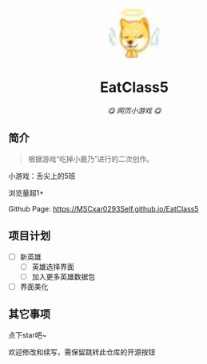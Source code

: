 <p align="center">
  <a href="https://MSCxar0293Self.github.io/EatClass5"><img src="https://github.com/MSCxar-0293/neededpic/blob/main/-3d84407091826a8.jpg?raw=true" width="100" height="100" alt="EatClass5"></a>
</p>
<div align="center">

# EatClass5

_😋 网页小游戏 😋_

</div>


## 简介

> 根据游戏“吃掉小鹿乃”进行的二次创作。

小游戏：舌尖上的5班

浏览量超1+

Github Page: https://MSCxar0293Self.github.io/EatClass5

## 项目计划

- [ ] 新英雄
  - [ ] 英雄选择界面
  - [ ] 加入更多英雄数据包
- [ ] 界面美化

## 其它事项

点下star吧~

欢迎修改和续写，需保留跳转此仓库的开源按钮

